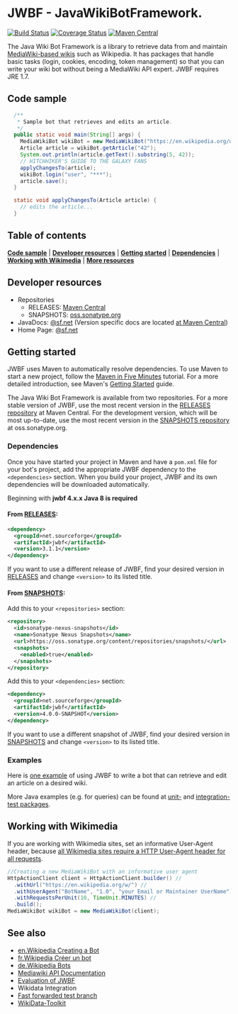 # JWBF - JavaWikiBotFramework.
[![Build Status](https://travis-ci.org/eldur/jwbf.svg?branch=master)](https://travis-ci.org/eldur/jwbf)
[![Coverage Status](https://coveralls.io/repos/eldur/jwbf/badge.svg?branch=master)](https://coveralls.io/r/eldur/jwbf)
[![Maven Central](https://img.shields.io/maven-central/v/net.sourceforge/jwbf.svg)](http://search.maven.org/#search%7Cgav%7C1%7Cg%3A%22net.sourceforge%22%20AND%20a%3A%22jwbf%22)
<!--
[![codecov.io](http://codecov.io/github/eldur/jwbf/coverage.svg?branch=master)](http://codecov.io/github/eldur/jwbf?branch=master)
-->
The Java Wiki Bot Framework is a library to retrieve data from and maintain
[MediaWiki-based wikis](http://www.mediawiki.org) such as Wikipedia. It has
packages that handle basic tasks (login, cookies, encoding, token management)
so that you can write your wiki bot without being a MediaWiki API expert. JWBF
requires JRE 1.7.


## Code sample
```java
  /**
   * Sample bot that retrieves and edits an article.
   */
  public static void main(String[] args) {
    MediaWikiBot wikiBot = new MediaWikiBot("https://en.wikipedia.org/w/");
    Article article = wikiBot.getArticle("42");
    System.out.println(article.getText().substring(5, 42));
    // HITCHHIKER'S GUIDE TO THE GALAXY FANS
    applyChangesTo(article);
    wikiBot.login("user", "***");
    article.save();
  }

  static void applyChangesTo(Article article) {
    // edits the article...
  }
```
## Table of contents
**[Code sample](#code-sample)** |
**[Developer resources](#developer-resources)** |
**[Getting started](#getting-started)** |
**[Dependencies](#dependencies)** |
**[Working with Wikimedia](#working-with-wikimedia)** |
**[More resources](#see-also)**


## Developer resources
* Repositories
  * RELEASES: [Maven Central](http://search.maven.org/#search%7Cgav%7C1%7Cg%3A%22net.sourceforge%22%20AND%20a%3A%22jwbf%22)
  * SNAPSHOTS: [oss.sonatype.org](https://oss.sonatype.org/content/groups/public/net/sourceforge/jwbf/)
* JavaDocs: [@sf.net](http://jwbf.sourceforge.net/doc/)
(Version specific docs are located [at Maven Central](http://search.maven.org/#search|gav|1|g%3A%22net.sourceforge%22%20AND%20a%3A%22jwbf%22))
* Home Page: [@sf.net](http://jwbf.sourceforge.net/)


## Getting started
JWBF uses Maven to automatically resolve dependencies. To use Maven to start
a new project, follow the
[Maven in Five Minutes](http://maven.apache.org/guides/getting-started/maven-in-five-minutes.html)
tutorial. For a more detailed introduction, see Maven's
[Getting Started](http://maven.apache.org/guides/getting-started/index.html)
guide.

The Java Wiki Bot Framework is available from two repositories. For a more
stable version of JWBF, use the most recent version in the
[RELEASES repository](http://search.maven.org/#search%7Cgav%7C1%7Cg%3A%22net.sourceforge%22%20AND%20a%3A%22jwbf%22)
at Maven Central. For the development version, which will be most up-to-date,
use the most recent version in the
[SNAPSHOTS repository](https://oss.sonatype.org/content/groups/public/net/sourceforge/jwbf/)
at oss.sonatype.org.


### Dependencies
Once you have started your project in Maven and have a `pom.xml` file for your
bot's project, add the appropriate JWBF dependency to the `<dependencies>`
section. When you build your project, JWBF and its own dependencies will be
downloaded automatically.

Beginning with **jwbf 4.x.x Java 8 is required**

#### From [RELEASES](http://search.maven.org/#search%7Cgav%7C1%7Cg%3A%22net.sourceforge%22%20AND%20a%3A%22jwbf%22):

```xml
<dependency>
  <groupId>net.sourceforge</groupId>
  <artifactId>jwbf</artifactId>
  <version>3.1.1</version>
</dependency>
```

If you want to use a different release of JWBF, find your desired version in
[RELEASES](http://search.maven.org/#search%7Cgav%7C1%7Cg%3A%22net.sourceforge%22%20AND%20a%3A%22jwbf%22)
and change `<version>` to its listed title.


#### From [SNAPSHOTS](https://oss.sonatype.org/content/groups/public/net/sourceforge/jwbf/):

Add this to your `<repositories>` section:

```xml
<repository>
  <id>sonatype-nexus-snapshots</id>
  <name>Sonatype Nexus Snapshots</name>
  <url>https://oss.sonatype.org/content/repositories/snapshots/</url>
  <snapshots>
    <enabled>true</enabled>
  </snapshots>
</repository>
```

Add this to your `<dependencies>` section:

```xml
<dependency>
  <groupId>net.sourceforge</groupId>
  <artifactId>jwbf</artifactId>
  <version>4.0.0-SNAPSHOT</version>
</dependency>
```

If you want to use a different snapshot of JWBF, find your desired version in
[SNAPSHOTS](https://oss.sonatype.org/content/groups/public/net/sourceforge/jwbf/)
and change `<version>` to its listed title.


### Examples

Here is [one example](#code-sample) of using JWBF to write a bot that can
retrieve and edit an article on a desired wiki.

More Java examples (e.g. for queries) can be found at
 [unit-](https://github.com/eldur/jwbf/tree/master/src/test/java/net/sourceforge/jwbf) and
 [integration-test packages](https://github.com/eldur/jwbf/tree/master/src/integration-test/java/net/sourceforge/jwbf).


## Working with Wikimedia
If you are working with Wikimedia sites, set an informative User-Agent header,
 because [all Wikimedia sites require a HTTP User-Agent header for all requests](http://meta.wikimedia.org/wiki/User-Agent_policy).

```java
//Creating a new MediaWikiBot with an informative user agent
HttpActionClient client = HttpActionClient.builder() //
  .withUrl("https://en.wikipedia.org/w/") //
  .withUserAgent("BotName", "1.0", "your Email or Maintainer UserName") //
  .withRequestsPerUnit(10, TimeUnit.MINUTES) //
  .build();
MediaWikiBot wikiBot = new MediaWikiBot(client);
```


## See also
* [en.Wikipedia Creating a Bot](https://en.wikipedia.org/wiki/Wikipedia:Creating_a_bot#Java)
* [fr.Wikipedia Créer un bot](https://fr.wikipedia.org/wiki/Wikip%C3%A9dia:Cr%C3%A9er_un_bot#Java)
* [de.Wikipedia Bots](https://de.wikipedia.org/wiki/Wikipedia:Bots#Ressourcen)
* [Mediawiki API Documentation](https://www.mediawiki.org/wiki/API)
* [Evaluation of JWBF](https://www.mediawiki.org/wiki/API:Client_code/Evaluations/Java_Wiki_Bot_Framework_(JWBF))
* Wikidata Integration
 * [Fast forwarded test branch](https://github.com/eldur/jwbf/tree/wikidata)
 * [WikiData-Toolkit](https://github.com/Wikidata/Wikidata-Toolkit/issues/11)
